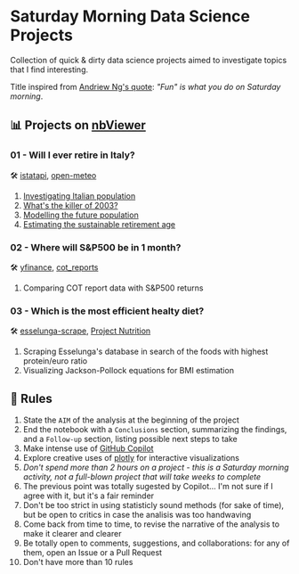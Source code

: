 # Saturday Morning Data Science Projects

Collection of quick & dirty data science projects aimed to investigate topics that I find interesting.

Title inspired from [Andriew Ng's quote](https://www.youtube.com/watch?v=733m6qBH-jI): *"Fun" is what you do on Saturday morning*.

## :bar_chart: Projects on [nbViewer](https://nbviewer.org/)

### 01 - Will I ever retire in Italy?

:hammer_and_wrench: [istatapi](https://github.com/Attol8/istatapi), [open-meteo](https://open-meteo.com/)

1. [Investigating Italian population](https://nbviewer.org/github/danieleongari/saturdaymorningdsprojects/blob/master/01_will_i_ever_retire_in_italy/1_investigating_italian_population.ipynb)
2. [What's the killer of 2003?](https://nbviewer.org/github/danieleongari/saturdaymorningdsprojects/blob/master/01_will_i_ever_retire_in_italy/2_whats_the_killer_of_2003.ipynb)
3. [Modelling the future population](https://nbviewer.org/github/danieleongari/saturdaymorningdsprojects/blob/master/01_will_i_ever_retire_in_italy/3_modelling_future_population.ipynb)
4. [Estimating the sustainable retirement age](https://nbviewer.org/github/danieleongari/saturdaymorningdsprojects/blob/master/01_will_i_ever_retire_in_italy/4_sustainable_retirement_age.ipynb)

### 02 - Where will S&P500 be in 1 month?

:hammer_and_wrench: [yfinance](https://github.com/ranaroussi/yfinance), [cot_reports](https://github.com/danieleongari/cot_reports) 

1. Comparing COT report data with S&P500 returns

### 03 - Which is the most efficient healty diet? 

:hammer_and_wrench: [esselunga-scrape](https://github.com/limi7break/esselunga-scrape), [Project Nutrition](https://www.projectinvictus.it/libri/project-nutrition/)

1. Scraping Esselunga's database in search of the foods with highest protein/euro ratio
2. Visualizing Jackson-Pollock equations for BMI estimation


## :pushpin: Rules

1. State the `AIM` of the analysis at the beginning of the project
2. End the notebook with a `Conclusions` section, summarizing the findings, and a `Follow-up` section, listing possible next steps to take
3. Make intense use of [GitHub Copilot](https://github.com/features/copilot)
4. Explore creative uses of [plotly](https://plotly.com/python/) for interactive visualizations
5. *Don't spend more than 2 hours on a project - this is a Saturday morning activity, not a full-blown project that will take weeks to complete*
6. The previous point was totally sugested by Copilot... I'm not sure if I agree with it, but it's a fair reminder
7. Don't be too strict in using statisticly sound methods (for sake of time), but be open to critics in case the analisis was too handwaving
8. Come back from time to time, to revise the narrative of the analysis to make it clearer and clearer
9. Be totally open to comments, suggestions, and collaborations: for any of them, open an Issue or a Pull Request
10. Don't have more than 10 rules